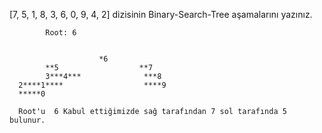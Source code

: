 [7, 5, 1, 8, 3, 6, 0, 9, 4, 2] dizisinin Binary-Search-Tree aşamalarını yazınız.

            Root: 6
            
            
                        *6
            **5                  **7
            3***4***              ***8
      2****1****                  ****9
      *****0 
      
      Root'u  6 Kabul ettiğimizde sağ tarafından 7 sol tarafında 5 bulunur.
